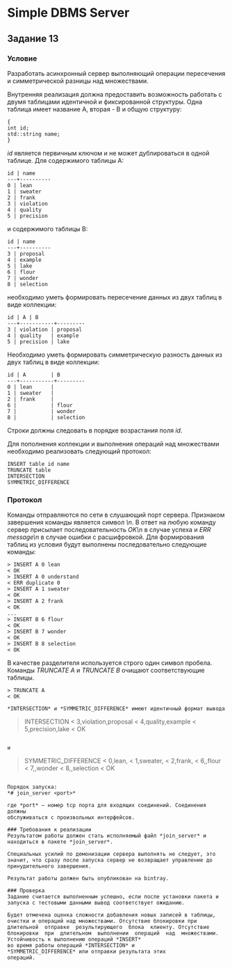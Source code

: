 # Simple DBMS Server
## Задание 13
### Условие
Разработать асинхронный сервер выполняющий операции пересечения и
симметрической разницы над множествами.

Внутренняя реализация должна предоставить возможность работать с
двумя таблицами идентичной и фиксированной структуры. Одна таблица
имеет название A, вторая - B и общую структуру:
```
{
int id;
std::string name;
}
```
*id* является первичным ключом и не может дублироваться в одной таблице.
Для содержимого таблицы A:

```
id | name
---+----------
0 | lean
1 | sweater
2 | frank
3 | violation
4 | quality
5 | precision
```

и содержимого таблицы B:

```
id | name
---+----------
3 | proposal
4 | example
5 | lake
6 | flour
7 | wonder
8 | selection
```

необходимо уметь формировать пересечение данных из двух таблиц в виде
коллекции:

```
id | A | B
---+-----------+---------
3 | violation | proposal
4 | quality   | example
5 | precision | lake
```

Необходимо уметь формировать симметрическую разность данных из двух
таблиц в виде коллекции:

```
id | A        | B
---+-----------+---------
0 | lean      |
1 | sweater   |
2 | frank     |
6 |           | flour
7 |           | wonder
8 |           | selection
```

Строки должны следовать в порядке возрастания поля *id*.

Для пополнения коллекции и выполнения операций над множествами
необходимо реализовать следующий протокол:
```
INSERT table id name
TRUNCATE table
INTERSECTION
SYMMETRIC_DIFFERENCE
```

### Протокол
Команды отправляются по сети в слушающий порт сервера. Признаком
завершения команды является символ *\n*. В ответ на любую команду сервер
присылает последовательность *OK\n* в случае успеха и
*ERR message\n* в случае ошибки с расшифровкой.
Для формирования таблиц из условия будут выполнены последовательно
следующие команды:
```
> INSERT A 0 lean
< OK
> INSERT A 0 understand
< ERR duplicate 0
> INSERT A 1 sweater
< OK
> INSERT A 2 frank
< OK
...
> INSERT B 6 flour
< OK
> INSERT B 7 wonder
< OK
> INSERT B 8 selection
< OK
```

В качестве разделителя используется строго один символ пробела.
Команды *TRUNCATE A* и *TRUNCATE B* очищают соответствующие таблицы.

```
> TRUNCATE A
< OK

*INTERSECTION* и *SYMMETRIC_DIFFERENCE* имеют идентичный формат вывода

```
> INTERSECTION
< 3,violation,proposal
< 4,quality,example
< 5,precision,lake
< OK
```

и

```
> SYMMETRIC_DIFFERENCE
< 0,lean,
< 1,sweater,
< 2,frank,
< 6,,flour
< 7,,wonder
< 8,,selection
< OK
```

Порядок запуска:
*# join_server <port>*

где *port* – номер tcp порта для входящих соединений. Соединения должны
обслуживаться с произвольных интерфейсов.

### Требования к реализации
Результатом работы должен стать исполняемый файл *join_server* и
находиться в пакете *join_server*.

Специальных усилий по демонизации сервера выполнять не следует, это
значит, что сразу после запуска сервер не возвращает управление до
принудительного завершения.

Результат работы должен быть опубликован на bintray.

### Проверка
Задание считается выполненным успешно, если после установки пакета и
запуска с тестовыми данными вывод соответствует ожиданию.

Будет отмечена оценка сложности добавления новых записей в таблицы,
очистки и операций над множествами. Отсутствие блокировки при
длительной  отправке  результирующего  блока  клиенту. Отсутствие
блокировки  при  длительном  выполнении  операций  над  множествами.
Устойчивость к выполнению операций *INSERT*
во время работы операций *INTERSECTION* и
*SYMMETRIC_DIFFERENCE* или отправки результата этих
операций.

